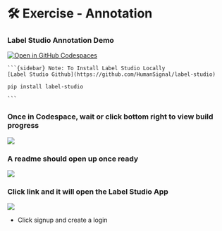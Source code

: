 # 🛠️ Exercise - Annotation

### Label Studio Annotation Demo 
[![Open in GitHub Codespaces](https://github.com/codespaces/badge.svg)](https://codespaces.new/MichaelAkridge-NOAA/ai4me-cookbook?devcontainer_path=.devcontainer%2Flabel-studio-demo%2Fdevcontainer.json)

````{div} full-width
```{sidebar} Note: To Install Label Studio Locally
[Label Studio Github](https://github.com/HumanSignal/label-studio)

pip install label-studio

```
````
### Once in Codespace, wait or click bottom right to view build progress
![](docs/s1.png)
### A readme should open up once ready
![](docs/s2.png)
### Click link and it will open the Label Studio App
![](docs/s3.png)

- Click signup and create a login